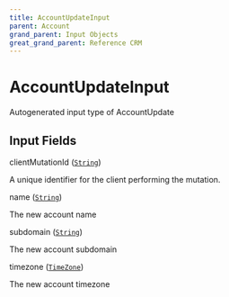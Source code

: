 ```yaml
---
title: AccountUpdateInput
parent: Account
grand_parent: Input Objects
great_grand_parent: Reference CRM
---
```


<h1>AccountUpdateInput</h1>

Autogenerated input type of AccountUpdate

<h2>Input Fields</h2>

<div class="field-entry ">
  <span id="client_mutation_id" class="field-name anchored">clientMutationId (<code><a href="/docs/reference_crm/scalar/string">String</a></code>)</span>

  <div class="description-wrapper">
   <p>A unique identifier for the client performing the mutation.</p>

  </div>
</div>

<div class="field-entry ">
  <span id="name" class="field-name anchored">name (<code><a href="/docs/reference_crm/scalar/string">String</a></code>)</span>

  <div class="description-wrapper">
   <p>The new account name</p>

  </div>
</div>

<div class="field-entry ">
  <span id="subdomain" class="field-name anchored">subdomain (<code><a href="/docs/reference_crm/scalar/string">String</a></code>)</span>

  <div class="description-wrapper">
   <p>The new account subdomain</p>

  </div>
</div>

<div class="field-entry ">
  <span id="timezone" class="field-name anchored">timezone (<code><a href="/docs/reference_crm/enum/time_zone">TimeZone</a></code>)</span>

  <div class="description-wrapper">
   <p>The new account timezone</p>

  </div>
</div>

